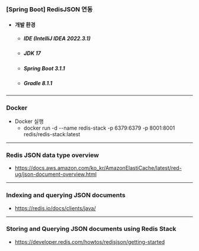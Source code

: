 ### [Spring Boot] RedisJSON 연동
- #### 개발 환경
  - ##### IDE (IntelliJ IDEA 2022.3.1)
  - ##### JDK 17
  - ##### Spring Boot 3.1.1
  - ##### Gradle 8.1.1

---
### Docker
* Docker 실행
  * docker run -d --name redis-stack -p 6379:6379 -p 8001:8001 redis/redis-stack:latest

---
### Redis JSON data type overview
* https://docs.aws.amazon.com/ko_kr/AmazonElastiCache/latest/red-ug/json-document-overview.html

---
### Indexing and querying JSON documents
* https://redis.io/docs/clients/java/

---
### Storing and Querying JSON documents using Redis Stack
* https://developer.redis.com/howtos/redisjson/getting-started
